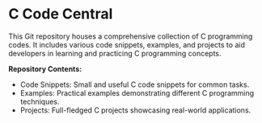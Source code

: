 # C Code Central

This Git repository houses a comprehensive collection of C programming codes. It includes various code snippets, examples, and projects to aid developers in learning and practicing C programming concepts.

**Repository Contents:**
- Code Snippets: Small and useful C code snippets for common tasks.
- Examples: Practical examples demonstrating different C programming techniques.
- Projects: Full-fledged C projects showcasing real-world applications.
